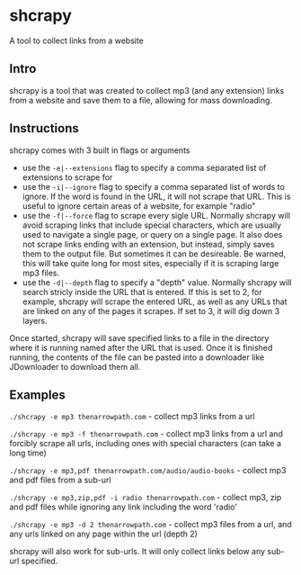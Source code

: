 # shcrapy

A tool to collect links from a website

## Intro

shcrapy is a tool that was created to collect mp3 (and any extension) links from a website and save them to a file, allowing for mass downloading.

## Instructions

shcrapy comes with 3 built in flags or arguments
- use the `-e|--extensions` flag to specify a comma separated list of extensions to scrape for
- use the `-i|--ignore` flag to specify a comma separated list of words to ignore. If the word is found in the URL, it will not scrape that URL. This is useful to ignore certain areas of a website, for example "radio"
- use the `-f|--force` flag to scrape every sigle URL. Normally shcrapy will avoid scraping links that include special characters, which are usually used to navigate a single page, or query on a single page. It also does not scrape links ending with an extension, but instead, simply saves them to the output file. But sometimes it can be desireable. Be warned, this will take quite long for most sites, especially if it is scraping large mp3 files.
- use the `-d|--depth` flag to specify a "depth" value. Normally shcrapy will search stricly inside the URL that is entered. If this is set to 2, for example, shcrapy will scrape the entered URL, as well as any URLs that are linked on any of the pages it scrapes. If set to 3, it will dig down 3 layers.

Once started, shcrapy will save specified links to a file in the directory where it is running named after the URL that is used. Once it is finished running, the contents of the file can be pasted into a downloader like JDownloader to download them all.

## Examples

`./shcrapy -e mp3 thenarrowpath.com` - collect mp3 links from a url

`./shcrapy -e mp3 -f thenarrowpath.com` - collect mp3 links from a url and forcibly scrape all urls, including ones with special characters (can take a long time)

`./shcrapy -e mp3,pdf thenarrowpath.com/audio/audio-books` - collect mp3 and pdf files from a sub-url

`./shcrapy -e mp3,zip,pdf -i radio thenarrowpath.com` - collect mp3, zip and pdf files while ignoring any link including the word 'radio'

`./shcrapy -e mp3 -d 2 thenarrowpath.com` - collect mp3 files from a url, and any urls linked on any page within the url (depth 2)

shcrapy will also work for sub-urls. It will only collect links below any sub-url specified.
